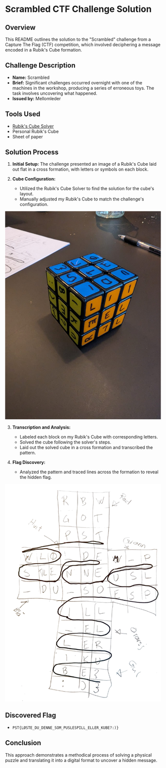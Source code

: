 # Scrambled CTF Challenge Solution

## Overview
This README outlines the solution to the "Scrambled" challenge from a Capture The Flag (CTF) competition, which involved deciphering a message encoded in a Rubik's Cube formation.

## Challenge Description
- **Name:** Scrambled
- **Brief:** Significant challenges occurred overnight with one of the machines in the workshop, producing a series of erroneous toys. The task involves uncovering what happened.
- **Issued by:** Mellomleder

## Tools Used
- [Rubik's Cube Solver](https://rubiks-cube-solver.com/)
- Personal Rubik's Cube
- Sheet of paper

## Solution Process
1. **Initial Setup:** The challenge presented an image of a Rubik's Cube laid out flat in a cross formation, with letters or symbols on each block.

2. **Cube Configuration:**
   - Utilized the Rubik's Cube Solver to find the solution for the cube's layout.
   - Manually adjusted my Rubik's Cube to match the challenge's configuration.

![Solution Image](rubics_cube.jpg)

3. **Transcription and Analysis:**
   - Labeled each block on my Rubik's Cube with corresponding letters.
   - Solved the cube following the solver's steps.
   - Laid out the solved cube in a cross formation and transcribed the pattern.

4. **Flag Discovery:**
   - Analyzed the pattern and traced lines across the formation to reveal the hidden flag.

![Solution Image](solution.png)

## Discovered Flag
- `PST{LØSTE_DU_DENNE_SOM_PUSLESPILL_ELLER_KUBE?:)}`

## Conclusion
This approach demonstrates a methodical process of solving a physical puzzle and translating it into a digital format to uncover a hidden message.

